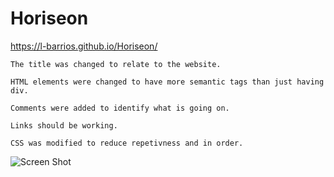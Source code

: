 # Horiseon
https://l-barrios.github.io/Horiseon/

```
The title was changed to relate to the website.

HTML elements were changed to have more semantic tags than just having div.

Comments were added to identify what is going on.

Links should be working. 

CSS was modified to reduce repetivness and in order.

```

![Screen Shot](./Develop/assets/images/screenshot.jpg) 


